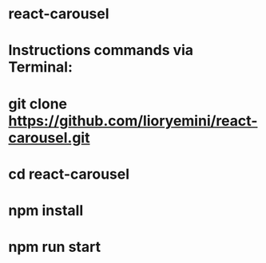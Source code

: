 # react-carousel

# Instructions commands via Terminal:
# git clone https://github.com/lioryemini/react-carousel.git
# cd react-carousel
# npm install
# npm run start